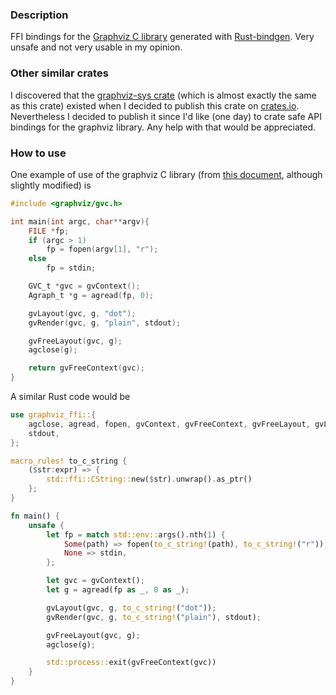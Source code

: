 ### Description
FFI bindings for the [Graphviz C library](https://graphviz.org/) generated with [Rust-bindgen](https://github.com/rust-lang/rust-bindgen). Very unsafe and not very usable in my opinion.

### Other similar crates
I discovered that the [graphviz-sys crate](https://crates.io/crates/graphviz-sys) (which is almost exactly the same as this crate) existed when I decided to publish this crate on [crates.io](https://crates.io/). Nevertheless I decided to publish it since I'd like (one day) to crate safe API bindings for the graphviz library. Any help with that would be appreciated.

### How to use
One example of use of the graphviz C library (from [this document](https://www.graphviz.org/pdf/libguide.pdf), although slightly modified) is

```C
#include <graphviz/gvc.h>

int main(int argc, char**argv){
    FILE *fp;
    if (argc > 1)
        fp = fopen(argv[1], "r");
    else
        fp = stdin;

    GVC_t *gvc = gvContext();
    Agraph_t *g = agread(fp, 0);

    gvLayout(gvc, g, "dot");
    gvRender(gvc, g, "plain", stdout);

    gvFreeLayout(gvc, g);
    agclose(g);

    return gvFreeContext(gvc);
}
```

A similar Rust code would be
```Rust
use graphviz_ffi::{
    agclose, agread, fopen, gvContext, gvFreeContext, gvFreeLayout, gvLayout, gvRender, stdin,
    stdout,
};

macro_rules! to_c_string {
    ($str:expr) => {
        std::ffi::CString::new($str).unwrap().as_ptr()
    };
}

fn main() {
    unsafe {
        let fp = match std::env::args().nth(1) {
            Some(path) => fopen(to_c_string!(path), to_c_string!("r")),
            None => stdin,
        };

        let gvc = gvContext();
        let g = agread(fp as _, 0 as _);

        gvLayout(gvc, g, to_c_string!("dot"));
        gvRender(gvc, g, to_c_string!("plain"), stdout);

        gvFreeLayout(gvc, g);
        agclose(g);

        std::process::exit(gvFreeContext(gvc))
    }
}
```
